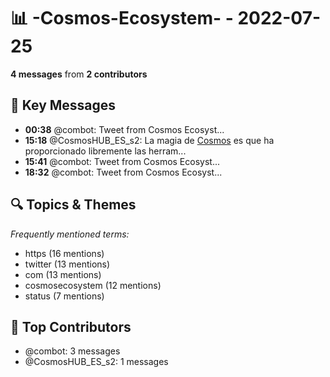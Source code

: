 # 📊 -Cosmos-Ecosystem- - 2022-07-25
**4 messages** from **2 contributors**

## 💬 Key Messages
- **00:38** @combot: [‌‌‌‌‎⁠](https://twitter.com/CosmosEcosystem/status/1551366186788610049)Tweet from Cosmos Ecosyst...
- **15:18** @CosmosHUB_ES_s2: La magia de [Cosmos](http://t.me/Cosmos_Network_ES) es que ha proporcionado libremente las herram...
- **15:41** @combot: [‌‌‌‌‎⁠](https://twitter.com/CosmosEcosystem/status/1551593426826805248)Tweet from Cosmos Ecosyst...
- **18:32** @combot: [‌‌‌‌‎⁠](https://twitter.com/CosmosEcosystem/status/1551636510952259584)Tweet from Cosmos Ecosyst...

## 🔍 Topics & Themes
*Frequently mentioned terms:*
- https (16 mentions)
- twitter (13 mentions)
- com (13 mentions)
- cosmosecosystem (12 mentions)
- status (7 mentions)

## 👥 Top Contributors
- @combot: 3 messages
- @CosmosHUB_ES_s2: 1 messages